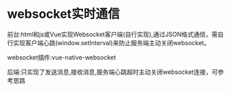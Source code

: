 # websocket实时通信

前台:html和js或Vue实现Websocket客户端(自行实现),通过JSON格式通信，需自行实现客户端心跳(window.setInterval)来防止服务端主动关闭websocket。

websocket插件:vue-native-websocket



后端:只实现了发送消息,接收消息,服务端心跳超时主动关闭websocket连接，可参考思路